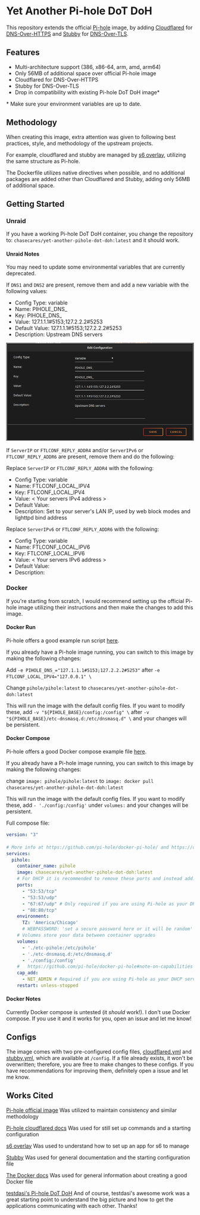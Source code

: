 <!-- yet-another-pihole-dot-doh by ChaseCares -->
# Yet Another Pi-hole DoT DoH

This repository extends the official [Pi-hole](https://github.com/pi-hole/docker-pi-hole) image, by adding [Cloudflared](https://github.com/cloudflare/cloudflared) for [DNS-Over-HTTPS](https://en.wikipedia.org/wiki/DNS_over_HTTPS) and [Stubby](https://github.com/getdnsapi/stubby) for [DNS-Over-TLS](https://en.wikipedia.org/wiki/DNS_over_TLS).

## Features

+ Multi-architecture support (386, x86-64, arm, amd, arm64)
+ Only 56MB of additional space over official Pi-hole image
+ Cloudflared for DNS-Over-HTTPS
+ Stubby for DNS-Over-TLS
+ Drop in compatibility with existing Pi-hole DoT DoH image*

\* Make sure your environment variables are up to date.

## Methodology

When creating this image, extra attention was given to following best practices, style, and methodology of the upstream projects.

For example, cloudflared and stubby are managed by [s6 overlay](https://github.com/just-containers/s6-overlay#the-docker-way), utilizing the same structure as Pi-hole.

The Dockerfile utilizes native directives when possible, and no additional packages are added other than Cloudflared and Stubby, adding only 56MB of additional space.

## Getting Started

### Unraid

If you have a working Pi-hole DoT DoH container, you change the repository to: `chasecares/yet-another-pihole-dot-doh:latest` and it should work.

#### Unraid Notes

You may need to update some environmental variables that are currently deprecated.

If `DNS1` and `DNS2` are present, remove them and add a new variable with the following values:

+ Config Type: variable
+ Name: PIHOLE_DNS_
+ Key: PIHOLE_DNS_
+ Value: 127.1.1.1#5153;127.2.2.2#5253
+ Default Value: 127.1.1.1#5153;127.2.2.2#5253
+ Description: Upstream DNS servers

![Add environmental variable](./img/unraid_add_variable.png)

If `ServerIP` or `FTLCONF_REPLY_ADDR4` and/or `ServerIPv6` or `FTLCONF_REPLY_ADDR6` are present, remove them and do the following:

Replace `ServerIP` or `FTLCONF_REPLY_ADDR4` with the following:

+ Config Type: variable
+ Name: FTLCONF_LOCAL_IPV4
+ Key: FTLCONF_LOCAL_IPV4
+ Value: < Your servers IPv4 address >
+ Default Value:
+ Description: Set to your server's LAN IP, used by web block modes and lighttpd bind address

Replace `ServerIPv6` or `FTLCONF_REPLY_ADDR6` with the following:

+ Config Type: variable
+ Name: FTLCONF_LOCAL_IPV6
+ Key: FTLCONF_LOCAL_IPV6
+ Value: < Your servers IPv6 address >
+ Default Value:
+ Description:

### Docker

If you're starting from scratch, I would recommend setting up the official Pi-hole image utilizing their instructions and then make the changes to add this image.

#### Docker Run

Pi-hole offers a good example run script [here](https://github.com/pi-hole/docker-pi-hole/blob/master/examples/docker_run.sh).

If you already have a Pi-hole image running, you can switch to this image by making the following changes:

Add `-e PIHOLE_DNS_="127.1.1.1#5153;127.2.2.2#5253"` after `-e FTLCONF_LOCAL_IPV4="127.0.0.1" \`

Change `pihole/pihole:latest` to `chasecares/yet-another-pihole-dot-doh:latest`

This will run the image with the default config files. If you want to modify these, add `-v "${PIHOLE_BASE}/config:/config" \` after `-v "${PIHOLE_BASE}/etc-dnsmasq.d:/etc/dnsmasq.d" \` and your changes will be persistent.

#### Docker Compose

Pi-hole offers a good Docker compose example file [here](https://github.com/pi-hole/docker-pi-hole#quick-start).

If you already have a Pi-hole image running, you can switch to this image by making the following changes:

change `image: pihole/pihole:latest` to `image: docker pull chasecares/yet-another-pihole-dot-doh:latest`

This will run the image with the default config files. If you want to modify these, add `- './config:/config'` under `volumes:` and your changes will be persistent.

Full compose file:

``` yaml
version: "3"

# More info at https://github.com/pi-hole/docker-pi-hole/ and https://docs.pi-hole.net/
services:
  pihole:
    container_name: pihole
    image: chasecares/yet-another-pihole-dot-doh:latest
    # For DHCP it is recommended to remove these ports and instead add: network_mode: "host"
    ports:
      - "53:53/tcp"
      - "53:53/udp"
      - "67:67/udp" # Only required if you are using Pi-hole as your DHCP server
      - "80:80/tcp"
    environment:
      TZ: 'America/Chicago'
      # WEBPASSWORD: 'set a secure password here or it will be random'
    # Volumes store your data between container upgrades
    volumes:
      - './etc-pihole:/etc/pihole'
      - './etc-dnsmasq.d:/etc/dnsmasq.d'
      - './config:/config'
    #   https://github.com/pi-hole/docker-pi-hole#note-on-capabilities
    cap_add:
      - NET_ADMIN # Required if you are using Pi-hole as your DHCP server, else not needed
    restart: unless-stopped
```

#### Docker Notes

Currently Docker compose is untested (it *should* work!). I don't use Docker compose. If you use it and it works for you, open an issue and let me know!

## Configs

The image comes with two pre-configured config files, [cloudflared.yml](./src/config/cloudflared.yml) and [stubby.yml](./src/config/stubby.yml), which are available at `/config`. If a file already exists, it won't be overwritten; therefore, you are free to make changes to these configs.
If you have recommendations for improving them, definitely open a issue and let me know.

## Works Cited

[Pi-hole official image](https://github.com/pi-hole/docker-pi-hole)
Was utilized to maintain consistency and similar methodology

[Pi-hole cloudflared docs](https://docs.pi-hole.net/guides/dns/cloudflared/)
Was used for still set up commands and a starting configuration

[s6 overlay](https://github.com/just-containers/s6-overlay)
Was used to understand how to set up an app for s6 to manage

[Stubby](https://github.com/getdnsapi/stubby)
Was used for general documentation and the starting configuration file

[The Docker docs](https://docs.docker.com/develop/develop-images/dockerfile_best-practices/)
Was used for general information about creating a good Docker file

[testdasi's Pi-hole DoT DoH](https://github.com/testdasi/pihole-dot-doh)
And of course, testdasi's awesome work was a great starting point to understand the big picture and how to get the applications communicating with each other. Thanks!
